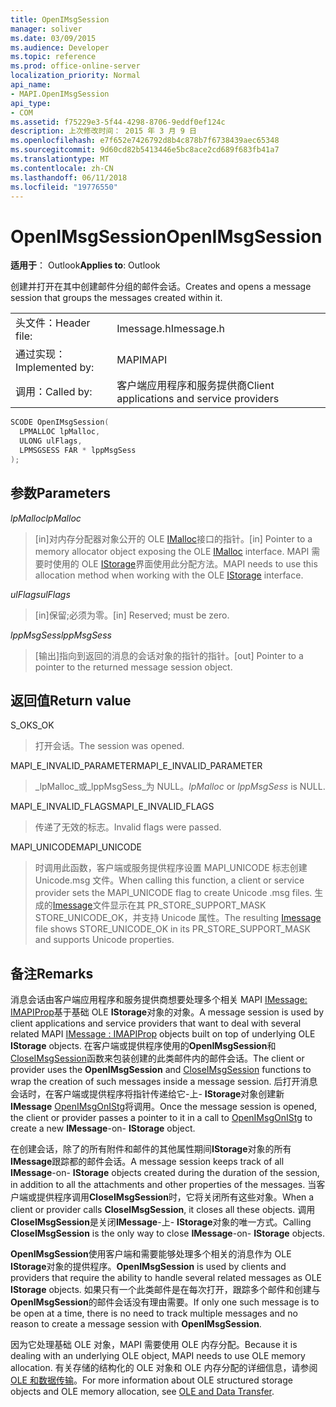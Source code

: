 ```yaml
---
title: OpenIMsgSession
manager: soliver
ms.date: 03/09/2015
ms.audience: Developer
ms.topic: reference
ms.prod: office-online-server
localization_priority: Normal
api_name:
- MAPI.OpenIMsgSession
api_type:
- COM
ms.assetid: f75229e3-5f44-4298-8706-9eddf0ef124c
description: 上次修改时间： 2015 年 3 月 9 日
ms.openlocfilehash: e7f652e7426792d8b4c878b7f6738439aec65348
ms.sourcegitcommit: 9d60cd82b5413446e5bc8ace2cd689f683fb41a7
ms.translationtype: MT
ms.contentlocale: zh-CN
ms.lasthandoff: 06/11/2018
ms.locfileid: "19776550"
---
```

# <a name="openimsgsession"></a><span data-ttu-id="08dae-103">OpenIMsgSession</span><span class="sxs-lookup"><span data-stu-id="08dae-103">OpenIMsgSession</span></span>

  
  
<span data-ttu-id="08dae-104">**适用于**： Outlook</span><span class="sxs-lookup"><span data-stu-id="08dae-104">**Applies to**: Outlook</span></span> 
  
<span data-ttu-id="08dae-105">创建并打开在其中创建邮件分组的邮件会话。</span><span class="sxs-lookup"><span data-stu-id="08dae-105">Creates and opens a message session that groups the messages created within it.</span></span> 
  
|||
|:-----|:-----|
|<span data-ttu-id="08dae-106">头文件：</span><span class="sxs-lookup"><span data-stu-id="08dae-106">Header file:</span></span>  <br/> |<span data-ttu-id="08dae-107">Imessage.h</span><span class="sxs-lookup"><span data-stu-id="08dae-107">Imessage.h</span></span>  <br/> |
|<span data-ttu-id="08dae-108">通过实现：</span><span class="sxs-lookup"><span data-stu-id="08dae-108">Implemented by:</span></span>  <br/> |<span data-ttu-id="08dae-109">MAPI</span><span class="sxs-lookup"><span data-stu-id="08dae-109">MAPI</span></span>  <br/> |
|<span data-ttu-id="08dae-110">调用：</span><span class="sxs-lookup"><span data-stu-id="08dae-110">Called by:</span></span>  <br/> |<span data-ttu-id="08dae-111">客户端应用程序和服务提供商</span><span class="sxs-lookup"><span data-stu-id="08dae-111">Client applications and service providers</span></span>  <br/> |
   
```cpp
SCODE OpenIMsgSession(
  LPMALLOC lpMalloc,
  ULONG ulFlags,
  LPMSGSESS FAR * lppMsgSess
);
```

## <a name="parameters"></a><span data-ttu-id="08dae-112">参数</span><span class="sxs-lookup"><span data-stu-id="08dae-112">Parameters</span></span>

 <span data-ttu-id="08dae-113">_lpMalloc_</span><span class="sxs-lookup"><span data-stu-id="08dae-113">_lpMalloc_</span></span>
  
> <span data-ttu-id="08dae-114">[in]对内存分配器对象公开的 OLE [IMalloc](http://msdn.microsoft.com/library/047f281e-2665-4d6d-9a0b-918cd3339447%28Office.15%29.aspx)接口的指针。</span><span class="sxs-lookup"><span data-stu-id="08dae-114">[in] Pointer to a memory allocator object exposing the OLE [IMalloc](http://msdn.microsoft.com/library/047f281e-2665-4d6d-9a0b-918cd3339447%28Office.15%29.aspx) interface.</span></span> <span data-ttu-id="08dae-115">MAPI 需要时使用的 OLE [IStorage](http://msdn.microsoft.com/library/stg.istorage%28Office.15%29.aspx)界面使用此分配方法。</span><span class="sxs-lookup"><span data-stu-id="08dae-115">MAPI needs to use this allocation method when working with the OLE [IStorage](http://msdn.microsoft.com/library/stg.istorage%28Office.15%29.aspx) interface.</span></span> 
    
 <span data-ttu-id="08dae-116">_ulFlags_</span><span class="sxs-lookup"><span data-stu-id="08dae-116">_ulFlags_</span></span>
  
> <span data-ttu-id="08dae-117">[in]保留;必须为零。</span><span class="sxs-lookup"><span data-stu-id="08dae-117">[in] Reserved; must be zero.</span></span> 
    
 <span data-ttu-id="08dae-118">_lppMsgSess_</span><span class="sxs-lookup"><span data-stu-id="08dae-118">_lppMsgSess_</span></span>
  
> <span data-ttu-id="08dae-119">[输出]指向到返回的消息的会话对象的指针的指针。</span><span class="sxs-lookup"><span data-stu-id="08dae-119">[out] Pointer to a pointer to the returned message session object.</span></span>
    
## <a name="return-value"></a><span data-ttu-id="08dae-120">返回值</span><span class="sxs-lookup"><span data-stu-id="08dae-120">Return value</span></span>

<span data-ttu-id="08dae-121">S_OK</span><span class="sxs-lookup"><span data-stu-id="08dae-121">S_OK</span></span>
  
> <span data-ttu-id="08dae-122">打开会话。</span><span class="sxs-lookup"><span data-stu-id="08dae-122">The session was opened.</span></span>
    
<span data-ttu-id="08dae-123">MAPI_E_INVALID_PARAMETER</span><span class="sxs-lookup"><span data-stu-id="08dae-123">MAPI_E_INVALID_PARAMETER</span></span>
  
>  <span data-ttu-id="08dae-124">_lpMalloc_或_lppMsgSess_为 NULL。</span><span class="sxs-lookup"><span data-stu-id="08dae-124">_lpMalloc_ or  _lppMsgSess_ is NULL.</span></span> 
    
<span data-ttu-id="08dae-125">MAPI_E_INVALID_FLAGS</span><span class="sxs-lookup"><span data-stu-id="08dae-125">MAPI_E_INVALID_FLAGS</span></span>
  
> <span data-ttu-id="08dae-126">传递了无效的标志。</span><span class="sxs-lookup"><span data-stu-id="08dae-126">Invalid flags were passed.</span></span>
    
<span data-ttu-id="08dae-127">MAPI_UNICODE</span><span class="sxs-lookup"><span data-stu-id="08dae-127">MAPI_UNICODE</span></span>
  
> <span data-ttu-id="08dae-128">时调用此函数，客户端或服务提供程序设置 MAPI_UNICODE 标志创建 Unicode.msg 文件。</span><span class="sxs-lookup"><span data-stu-id="08dae-128">When calling this function, a client or service provider sets the MAPI_UNICODE flag to create Unicode .msg files.</span></span> <span data-ttu-id="08dae-129">生成的[Imessage](imessageimapiprop.md)文件显示在其 PR_STORE_SUPPORT_MASK STORE_UNICODE_OK，并支持 Unicode 属性。</span><span class="sxs-lookup"><span data-stu-id="08dae-129">The resulting [Imessage](imessageimapiprop.md) file shows STORE_UNICODE_OK in its PR_STORE_SUPPORT_MASK and supports Unicode properties.</span></span> 
    
## <a name="remarks"></a><span data-ttu-id="08dae-130">备注</span><span class="sxs-lookup"><span data-stu-id="08dae-130">Remarks</span></span>

<span data-ttu-id="08dae-131">消息会话由客户端应用程序和服务提供商想要处理多个相关 MAPI [IMessage: IMAPIProp](imessageimapiprop.md)基于基础 OLE **IStorage**对象的对象。</span><span class="sxs-lookup"><span data-stu-id="08dae-131">A message session is used by client applications and service providers that want to deal with several related MAPI [IMessage : IMAPIProp](imessageimapiprop.md) objects built on top of underlying OLE **IStorage** objects.</span></span> <span data-ttu-id="08dae-132">在客户端或提供程序使用的**OpenIMsgSession**和[CloseIMsgSession](closeimsgsession.md)函数来包装创建的此类邮件内的邮件会话。</span><span class="sxs-lookup"><span data-stu-id="08dae-132">The client or provider uses the **OpenIMsgSession** and [CloseIMsgSession](closeimsgsession.md) functions to wrap the creation of such messages inside a message session.</span></span> <span data-ttu-id="08dae-133">后打开消息会话时，在客户端或提供程序将指针传递给它-上- **IStorage**对象创建新**IMessage** [OpenIMsgOnIStg](openimsgonistg.md)将调用。</span><span class="sxs-lookup"><span data-stu-id="08dae-133">Once the message session is opened, the client or provider passes a pointer to it in a call to [OpenIMsgOnIStg](openimsgonistg.md) to create a new **IMessage**-on- **IStorage** object.</span></span> 
  
<span data-ttu-id="08dae-134">在创建会话，除了的所有附件和邮件的其他属性期间**IStorage**对象的所有**IMessage**跟踪都的邮件会话。</span><span class="sxs-lookup"><span data-stu-id="08dae-134">A message session keeps track of all **IMessage**-on- **IStorage** objects created during the duration of the session, in addition to all the attachments and other properties of the messages.</span></span> <span data-ttu-id="08dae-135">当客户端或提供程序调用**CloseIMsgSession**时，它将关闭所有这些对象。</span><span class="sxs-lookup"><span data-stu-id="08dae-135">When a client or provider calls **CloseIMsgSession**, it closes all these objects.</span></span> <span data-ttu-id="08dae-136">调用**CloseIMsgSession**是关闭**IMessage**-上- **IStorage**对象的唯一方式。</span><span class="sxs-lookup"><span data-stu-id="08dae-136">Calling **CloseIMsgSession** is the only way to close **IMessage**-on- **IStorage** objects.</span></span> 
  
 <span data-ttu-id="08dae-137">**OpenIMsgSession**使用客户端和需要能够处理多个相关的消息作为 OLE **IStorage**对象的提供程序。</span><span class="sxs-lookup"><span data-stu-id="08dae-137">**OpenIMsgSession** is used by clients and providers that require the ability to handle several related messages as OLE **IStorage** objects.</span></span> <span data-ttu-id="08dae-138">如果只有一个此类邮件是在每次打开，跟踪多个邮件和创建与**OpenIMsgSession**的邮件会话没有理由需要。</span><span class="sxs-lookup"><span data-stu-id="08dae-138">If only one such message is to be open at a time, there is no need to track multiple messages and no reason to create a message session with **OpenIMsgSession**.</span></span> 
  
<span data-ttu-id="08dae-139">因为它处理基础 OLE 对象，MAPI 需要使用 OLE 内存分配。</span><span class="sxs-lookup"><span data-stu-id="08dae-139">Because it is dealing with an underlying OLE object, MAPI needs to use OLE memory allocation.</span></span> <span data-ttu-id="08dae-140">有关存储的结构化的 OLE 对象和 OLE 内存分配的详细信息，请参阅[OLE 和数据传输](http://msdn.microsoft.com/library/d4a57956-37ba-44ca-8efc-bf617ad5e77b.aspx)。</span><span class="sxs-lookup"><span data-stu-id="08dae-140">For more information about OLE structured storage objects and OLE memory allocation, see [OLE and Data Transfer](http://msdn.microsoft.com/library/d4a57956-37ba-44ca-8efc-bf617ad5e77b.aspx).</span></span> 
  

